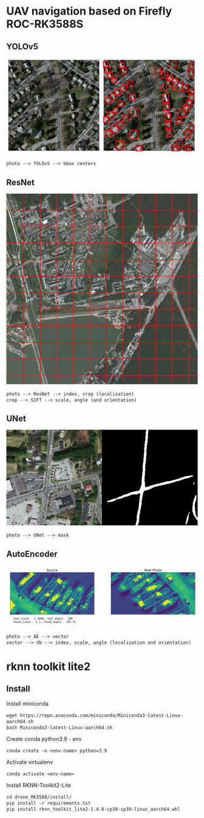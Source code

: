 # UAV navigation based on Firefly ROC-RK3588S
## YOLOv5
![yolo_result](images/YOLOv5.png)

```
photo --> YOLOv5 --> bbox centers
```
## ResNet
![resnet_result](images/ResNet.png)

```
photo --> ResNet --> index, crop (localization)
crop --> SIFT --> scale, angle (and orientation)
```

## UNet
![unet_result](images/UNet.png)

```
photo --> UNet --> mask
```

## AutoEncoder
![ae_result](images/AutoEncoder.png)

```
photo --> AE --> vector
vector --> db --> index, scale, angle (localization and orientation)
```

# rknn toolkit lite2

## Install
Install miniconda
```
wget https://repo.anaconda.com/miniconda/Miniconda3-latest-Linux-aarch64.sh
bash Miniconda3-latest-Linux-aarch64.sh
```
Create conda python3.9 - env
```
conda create -n <env-name> python=3.9
```
Activate virtualenv
```
conda activate <env-name>
```
Install RKNN-Toolkit2-Lite
```
cd drone_RK3588/install/
pip install -r requirements.txt
pip install rknn_toolkit_lite2-1.4.0-cp39-cp39-linux_aarch64.whl
```